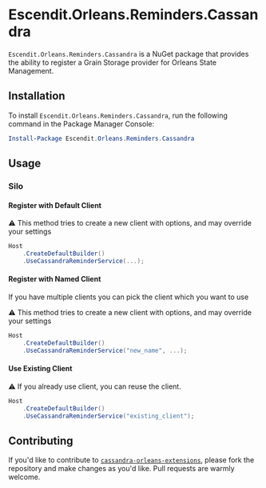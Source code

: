 ﻿# Escendit.Orleans.Reminders.Cassandra

`Escendit.Orleans.Reminders.Cassandra` is a NuGet package that provides the ability to register a Grain Storage
provider for Orleans State Management.

## Installation

To install `Escendit.Orleans.Reminders.Cassandra`, run the following command in the Package Manager Console:

```powershell
Install-Package Escendit.Orleans.Reminders.Cassandra
```

## Usage

### Silo

#### Register with Default Client

⚠️ This method tries to create a new client with options, and may override your settings

```csharp
Host
    .CreateDefaultBuilder()
    .UseCassandraReminderService(...);
```

#### Register with Named Client

If you have multiple clients you can pick the client which you want to use

⚠️ This method tries to create a new client with options, and may override your settings

```csharp
Host
    .CreateDefaultBuilder()
    .UseCassandraReminderService("new_name", ...);
```

#### Use Existing Client

⚠️ If you already use client, you can reuse the client.

```csharp
Host
    .CreateDefaultBuilder()
    .UseCassandraReminderService("existing_client");
```

## Contributing

If you'd like to contribute to [`cassandra-orleans-extensions`][self],
please fork the repository and make changes as you'd like.
Pull requests are warmly welcome.

[self]: https://github.com/escendit/cassandra-orleans-extensions
